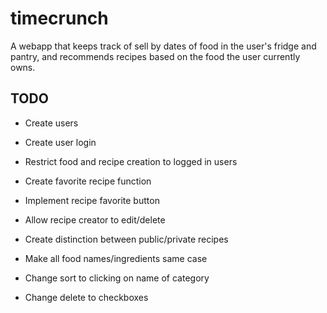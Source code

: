 # timecrunch

A webapp that keeps track of sell by dates of food in the user's fridge and pantry, and recommends recipes based on the food the user currently owns.

## TODO

* Create users

* Create user login

* Restrict food and recipe creation to logged in users

* Create favorite recipe function

* Implement recipe favorite button

* Allow recipe creator to edit/delete

* Create distinction between public/private recipes

* Make all food names/ingredients same case

* Change sort to clicking on name of category

* Change delete to checkboxes